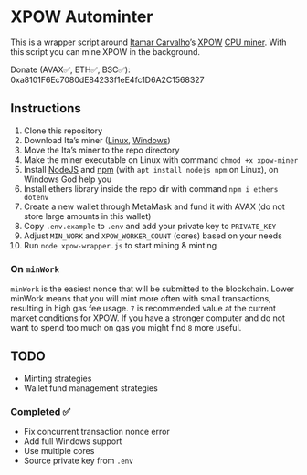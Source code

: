 # XPOW Autominter

This is a wrapper script around [Itamar Carvalho](https://github.com/itamarcps)’s [XPOW](https://www.xpowermine.com/about) [CPU miner](https://discord.gg/dvshmGVYyJ). With this script you can mine XPOW in the background.

Donate (AVAX✅, ETH✅, BSC✅): 0xa8101F6Ec7080dE84233f1eE4fc1D6A2C1568327

## Instructions

1. Clone this repository
2. Download Ita’s miner ([Linux](https://cdn.discordapp.com/attachments/906369656191873064/906397010876321802/linux.zip), [Windows](https://cdn.discordapp.com/attachments/906369656191873064/906396986910064670/windows.zip))
3. Move the Ita’s miner to the repo directory
4. Make the miner executable on Linux with command `chmod +x xpow-miner`
5. Install [NodeJS](https://nodejs.org) and [npm](https://npmjs.org) (with `apt install nodejs npm` on Linux), on Windows God help you
6. Install ethers library inside the repo dir with command `npm i ethers dotenv`
7. Create a new wallet through MetaMask and fund it with AVAX (do not store large amounts in this wallet)
8. Copy `.env.example` to `.env` and add your private key to `PRIVATE_KEY`
9. Adjust `MIN_WORK` and `XPOW_WORKER_COUNT` (cores) based on your needs
10. Run `node xpow-wrapper.js` to start mining & minting

### On `minWork`

`minWork` is the easiest nonce that will be submitted to the blockchain. Lower minWork means that you will mint more often with small transactions, resulting in high gas fee usage. `7` is recommended value at the current market conditions for XPOW. If you have a stronger computer and do not want to spend too much on gas you might find `8` more useful.

## TODO

* Minting strategies
* Wallet fund management strategies

### Completed ✅

* Fix concurrent transaction nonce error
* Add full Windows support
* Use multiple cores
* Source private key from `.env`
